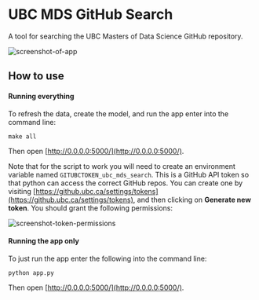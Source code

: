 # UBC MDS GitHub Search

A tool for searching the UBC Masters of Data Science GitHub repository.

![screenshot-of-app](https://imgur.com/VxdPOVl.png)

## How to use

#### Running everything

To refresh the data, create the model, and run the app enter into the command line:

```
make all
```

Then open [http://0.0.0.0:5000/](http://0.0.0.0:5000/).

Note that for the script to work you will need to create an environment variable named `GITUBCTOKEN_ubc_mds_search`. This is a GitHub API token so that python can access the correct GitHub repos. You can create one by visiting [https://github.ubc.ca/settings/tokens](https://github.ubc.ca/settings/tokens), and then clicking on **Generate new token**. You should grant the following permissions:

![screenshot-token-permissions](https://imgur.com/k8vPMK0.png)

#### Running the app only

To just run the app enter the following into the command line:

```
python app.py
```

Then open [http://0.0.0.0:5000/](http://0.0.0.0:5000/).
